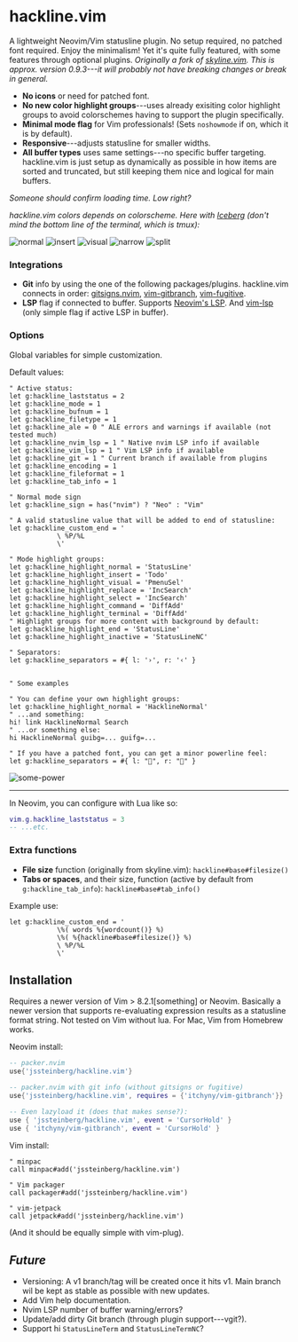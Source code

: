 # hackline.vim

A lightweight Neovim/Vim statusline plugin. No setup required, no patched font required. Enjoy the minimalism! Yet it's quite fully featured, with some features through optional plugins. *Originally a fork of [skyline.vim](https://github.com/ourigen/skyline.vim). This is approx. version 0.9.3---it will probably not have breaking changes or break in general.*

- **No icons** or need for patched font.
- **No new color highlight groups**---uses already exisiting color highlight groups to avoid colorschemes having to support the plugin specifically.
- **Minimal mode flag** for Vim professionals! (Sets `noshowmode` if on, which it is by default).
- **Responsive**---adjusts statusline for smaller widths.
- **All buffer types** uses same settings---no specific buffer targeting. hackline.vim is just setup as dynamically as possible in how items are sorted and truncated, but still keeping them nice and logical for main buffers.

*Someone should confirm loading time. Low right?*

*hackline.vim colors depends on colorscheme. Here with [Iceberg](https://cocopon.github.io/iceberg.vim/) (don't mind the bottom line of the terminal, which is tmux):*

![normal](https://user-images.githubusercontent.com/729055/174136946-1f0cc857-a4cf-46b8-9781-8b8d336b776c.jpg)
![insert](https://user-images.githubusercontent.com/729055/174136970-bca8a857-9bc8-4a38-bf51-1484b626263b.jpg)
![visual](https://user-images.githubusercontent.com/729055/174136979-7599b2ca-67a8-462f-9436-2100ff27087a.jpg)
![narrow](https://user-images.githubusercontent.com/729055/174137072-07b9f0bd-6b95-41ca-b536-5dc6a8ade4a1.jpg)
![split](https://user-images.githubusercontent.com/729055/174137089-ed5f0fde-b41e-49ef-bd98-dd16f9ade287.jpg)

### Integrations

- **Git** info by using the one of the following packages/plugins. hackline.vim connects in order: [gitsigns.nvim](https://github.com/lewis6991/gitsigns.nvim), [vim-gitbranch](https://github.com/itchyny/vim-gitbranch), [vim-fugitive](https://github.com/tpope/vim-fugitive).
- **LSP** flag if connected to buffer. Supports [Neovim's LSP](https://github.com/neovim/nvim-lspconfig).
And [vim-lsp](https://github.com/prabirshrestha/vim-lsp) (only simple flag if active LSP in buffer).
<!--
- **ALE** if active for buffer and the number of errors and warnings.
-->

### Options

Global variables for simple customization.

Default values:

```vim
" Active status:
let g:hackline_laststatus = 2
let g:hackline_mode = 1
let g:hackline_bufnum = 1
let g:hackline_filetype = 1
let g:hackline_ale = 0 " ALE errors and warnings if available (not tested much)
let g:hackline_nvim_lsp = 1 " Native nvim LSP info if available
let g:hackline_vim_lsp = 1 " Vim LSP info if available
let g:hackline_git = 1 " Current branch if available from plugins
let g:hackline_encoding = 1
let g:hackline_fileformat = 1
let g:hackline_tab_info = 1

" Normal mode sign
let g:hackline_sign = has("nvim") ? "Neo" : "Vim"

" A valid statusline value that will be added to end of statusline:
let g:hackline_custom_end = '
			\ %P/%L 
			\'

" Mode highlight groups:
let g:hackline_highlight_normal = 'StatusLine'
let g:hackline_highlight_insert = 'Todo'
let g:hackline_highlight_visual = 'PmenuSel'
let g:hackline_highlight_replace = 'IncSearch'
let g:hackline_highlight_select = 'IncSearch'
let g:hackline_highlight_command = 'DiffAdd'
let g:hackline_highlight_terminal = 'DiffAdd'
" Highlight groups for more content with background by default:
let g:hackline_highlight_end = 'StatusLine'
let g:hackline_highlight_inactive = 'StatusLineNC'

" Separators:
let g:hackline_separators = #{ l: '›', r: '‹' }


" Some examples

" You can define your own highlight groups:
let g:hackline_highlight_normal = 'HacklineNormal'
" ...and something:
hi! link HacklineNormal Search
" ...or something else:
hi HacklineNormal guibg=... guifg=...
```

```vim
" If you have a patched font, you can get a minor powerline feel:
let g:hackline_separators = #{ l: "", r: "" }
```

![some-power](https://user-images.githubusercontent.com/729055/176041696-46676bbe-2a18-4f7a-aad0-75cbdb56b1ac.jpg)

---

In Neovim, you can configure with Lua like so:

```lua
vim.g.hackline_laststatus = 3
-- ...etc.
```

### Extra functions

- **File size** function (originally from skyline.vim): `hackline#base#filesize()`
- **Tabs or spaces**, and their size, function (active by default from `g:hackline_tab_info`): `hackline#base#tab_info()`

Example use:

```vim
let g:hackline_custom_end = '
			\%( words %{wordcount()} %)
			\%( %{hackline#base#filesize()} %)
			\ %P/%L 
			\'
```

## Installation

Requires a newer version of Vim > 8.2.1[something] or Neovim. Basically a newer version that supports re-evaluating expression results as a statusline format string. Not tested on Vim without lua. For Mac, Vim from Homebrew works.

Neovim install:

```lua
-- packer.nvim
use{'jssteinberg/hackline.vim'}
```

```lua
-- packer.nvim with git info (without gitsigns or fugitive)
use{'jssteinberg/hackline.vim', requires = {'itchyny/vim-gitbranch'}}

-- Even lazyload it (does that makes sense?):
use { 'jssteinberg/hackline.vim', event = 'CursorHold' }
use { 'itchyny/vim-gitbranch', event = 'CursorHold' }
```

Vim install:

```vim
" minpac
call minpac#add('jssteinberg/hackline.vim')

" Vim packager
call packager#add('jssteinberg/hackline.vim')

" vim-jetpack
call jetpack#add('jssteinberg/hackline.vim')
```

(And it should be equally simple with vim-plug).

## *Future*

- Versioning: A v1 branch/tag will be created once it hits v1. Main branch wil be kept as stable as possible with new updates.
- Add Vim help documentation.
- Nvim LSP number of buffer warning/errors?
- Update/add dirty Git branch (through plugin support---vgit?).
- Support hi `StatusLineTerm` and `StatusLineTermNC`?
